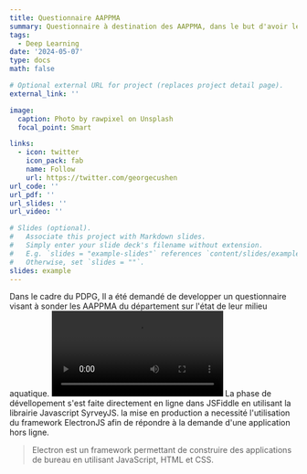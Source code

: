 ```yaml
---
title: Questionnaire AAPPMA
summary: Questionnaire à destination des AAPPMA, dans le but d'avoir leurs ressenti sur le milieu aquatique.
tags:
  - Deep Learning
date: '2024-05-07'
type: docs
math: false

# Optional external URL for project (replaces project detail page).
external_link: ''

image:
  caption: Photo by rawpixel on Unsplash
  focal_point: Smart

links:
  - icon: twitter
    icon_pack: fab
    name: Follow
    url: https://twitter.com/georgecushen
url_code: ''
url_pdf: ''
url_slides: ''
url_video: ''

# Slides (optional).
#   Associate this project with Markdown slides.
#   Simply enter your slide deck's filename without extension.
#   E.g. `slides = "example-slides"` references `content/slides/example-slides.md`.
#   Otherwise, set `slides = ""`.
slides: example
---
```

Dans le cadre du PDPG, Il a été demandé de developper un questionnaire visant à sonder les AAPPMA du département sur l'état de leur milieu aquatique.
<video src="demo.mp4" controls></video>
La phase de dévellopement s'est faite directement en ligne dans JSFiddle en utilisant la librairie Javascript SyrveyJS.
la mise en production a necessité l'utilisation du framework ElectronJS afin de répondre à la demande d'une application hors ligne.

> Electron est un framework permettant de construire des applications de bureau en utilisant JavaScript, HTML et CSS.